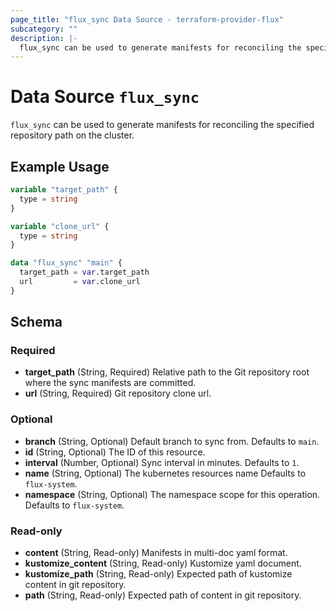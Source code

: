 ```yaml
---
page_title: "flux_sync Data Source - terraform-provider-flux"
subcategory: ""
description: |-
  flux_sync can be used to generate manifests for reconciling the specified repository path on the cluster.
---
```


# Data Source `flux_sync`

`flux_sync` can be used to generate manifests for reconciling the specified repository path on the cluster.

## Example Usage

```terraform
variable "target_path" {
  type = string
}

variable "clone_url" {
  type = string
}

data "flux_sync" "main" {
  target_path = var.target_path
  url         = var.clone_url
}
```

## Schema

### Required

- **target_path** (String, Required) Relative path to the Git repository root where the sync manifests are committed.
- **url** (String, Required) Git repository clone url.

### Optional

- **branch** (String, Optional) Default branch to sync from. Defaults to `main`.
- **id** (String, Optional) The ID of this resource.
- **interval** (Number, Optional) Sync interval in minutes. Defaults to `1`.
- **name** (String, Optional) The kubernetes resources name Defaults to `flux-system`.
- **namespace** (String, Optional) The namespace scope for this operation. Defaults to `flux-system`.

### Read-only

- **content** (String, Read-only) Manifests in multi-doc yaml format.
- **kustomize_content** (String, Read-only) Kustomize yaml document.
- **kustomize_path** (String, Read-only) Expected path of kustomize content in git repository.
- **path** (String, Read-only) Expected path of content in git repository.


